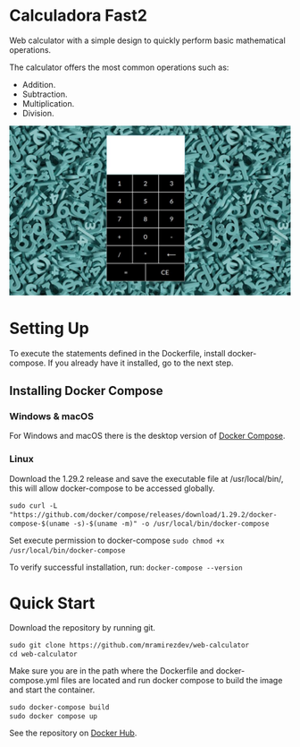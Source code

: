 # Calculadora Fast2

Web calculator with a simple design to quickly perform basic mathematical operations.

The calculator offers the most common operations such as:
- Addition.
- Subtraction.
- Multiplication.
- Division.

![Picture](https://github.com/mramirezdev/web-calculator/blob/main/Site/calculator-interface-picture.jpg)

# Setting Up

To execute the statements defined in the Dockerfile, install docker-compose. If you already have it installed, go to the next step.

## Installing Docker Compose

### Windows & macOS

For Windows and macOS there is the desktop version of [Docker Compose](https://www.docker.com/products/docker-desktop/).

### Linux

Download the 1.29.2 release and save the executable file at /usr/local/bin/, this will allow docker-compose to be accessed globally.
```
sudo curl -L "https://github.com/docker/compose/releases/download/1.29.2/docker-compose-$(uname -s)-$(uname -m)" -o /usr/local/bin/docker-compose
```
Set execute permission to docker-compose
```sudo chmod +x /usr/local/bin/docker-compose```

To verify successful installation, run:
```docker-compose --version```

# Quick Start

Download the repository by running git.
```
sudo git clone https://github.com/mramirezdev/web-calculator
cd web-calculator
```
Make sure you are in the path where the Dockerfile and docker-compose.yml files are located and run docker compose to build the image and start the container.
```
sudo docker-compose build
sudo docker compose up
```

See the repository on [Docker Hub](https://hub.docker.com/repository/docker/mramirezdev/web-calculator).
